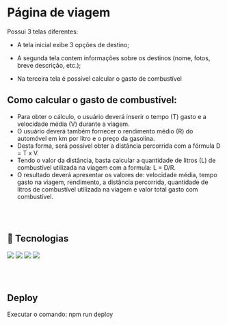 # Página de viagem

Possui 3 telas diferentes:

- A tela inicial exibe 3 opções de destino; 

- A segunda tela contem informações sobre os destinos (nome, fotos, breve descrição, etc.);

- Na terceira tela é possível calcular o gasto de combustível

## Como calcular o gasto de combustível:

- Para obter o cálculo, o usuário deverá inserir o tempo (T) gasto e a velocidade média (V) durante a viagem.
- O usuário deverá também fornecer o rendimento médio (R) do automóvel em km por litro e o preço da gasolina.
- Desta forma, será possível obter a distância percorrida com a fórmula D = T x V.
- Tendo o valor da distância, basta calcular a quantidade de litros (L) de combustível utilizada na viagem com a formula: L = D/R.
- O resultado deverá apresentar os valores de: velocidade média, tempo gasto na viagem, rendimento, a distância percorrida, quantidade de litros de combustível utilizada na viagem e valor total gasto com combustível.


<br><br>
## 🚀 Tecnologias
<div>
  <img loading="lazy" src="https://img.shields.io/badge/HTML5-E34F26?style=for-the-badge&logo=html5&logoColor=white">  
  <img loading="lazy" src="https://img.shields.io/badge/JavaScript-323330?style=for-the-badge&logo=javascript&logoColor=F7DF1E">
  <img loading="lazy" src="https://img.shields.io/badge/CSS3-1572B6?style=for-the-badge&logo=css3&logoColor=white">
  <img loading="lazy" src="https://img.shields.io/badge/React-20232A?style=for-the-badge&logo=react&logoColor=61DAFB">
</div>

<br><br>
## Deploy
Executar o comando: npm run deploy
